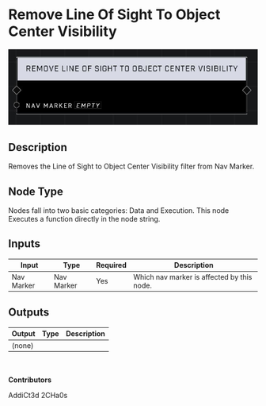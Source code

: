 # Remove Line Of Sight To Object Center Visibility
![](../../../.gitbook/assets/remove-line-of-sight-to-object-center-visibility.JPG)
## Description
Removes the Line of Sight to Object Center Visibility filter from Nav Marker.

## Node Type
Nodes fall into two basic categories: Data and Execution. This node Executes a function directly in the node string.

## Inputs
| Input | Type | Required | Description |
|------------------|------------------|----------|--------------------------------------------------------------|
| Nav Marker | Nav Marker | Yes | Which nav marker is affected by this node. |

## Outputs
| Output | Type | Description |
|------------------|------------------|--------------------------------------------------------------|
| (none) | | |

\
\
**Contributors**

AddiCt3d 2CHa0s
